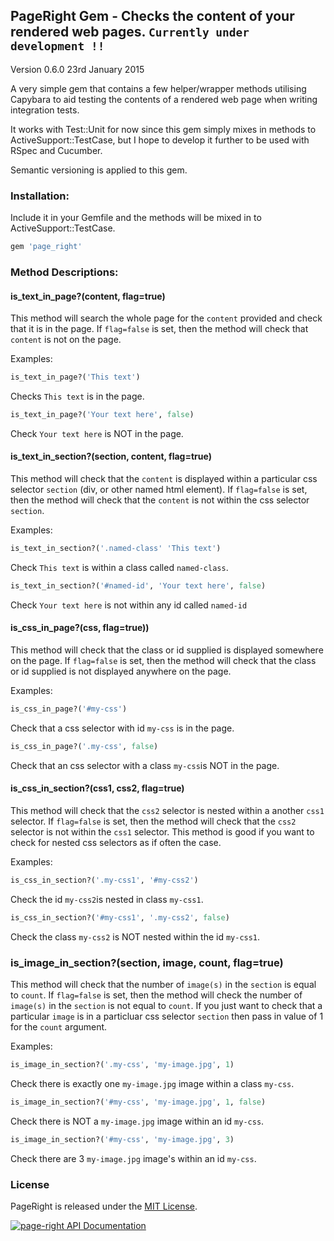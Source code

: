 ## PageRight Gem - Checks the content of your rendered web pages. `Currently under development !!`

Version 0.6.0 23rd January 2015

A very simple gem that contains a few helper/wrapper methods utilising Capybara to aid testing the contents of a rendered web page when writing integration tests.

It works with Test::Unit for now since this gem simply mixes in methods to ActiveSupport::TestCase, but I hope to develop it further to be used with RSpec and Cucumber.

Semantic versioning is applied to this gem.

### Installation:

Include it in your Gemfile and the methods will be mixed in to ActiveSupport::TestCase.

```ruby
gem 'page_right'
```

### Method Descriptions:

#### is_text_in_page?(content, flag=true)

This method will search the whole page for the `content` provided and check that it is in the page. If `flag=false` is set, then the method will check that `content` is not on the page.

Examples:

```ruby
is_text_in_page?('This text')
```

Checks `This text` is in the page.

```ruby
is_text_in_page?('Your text here', false)
```

Check `Your text here` is NOT in the page.

#### is_text_in_section?(section, content, flag=true)

This method will check that the `content` is displayed within a particular css selector `section` (div, or other named html element). If `flag=false` is set, then the method will check that the `content` is not within the css selector `section`.

Examples:

```ruby
is_text_in_section?('.named-class' 'This text')
```

Check `This text` is within a class called `named-class`.

```ruby
is_text_in_section?('#named-id', 'Your text here', false)
```

Check `Your text here` is not within any id called `named-id`

#### is_css_in_page?(css, flag=true))

This method will check that the class or id supplied is displayed somewhere on the page. If `flag=false` is set, then the method will check that the class or id supplied is not displayed anywhere on the page.

Examples:

```ruby
is_css_in_page?('#my-css')
```

Check that a css selector with id `my-css` is in the page.

```ruby 
is_css_in_page?('.my-css', false)
```
Check that an css selector with a class `my-css`is NOT in the page.

#### is_css_in_section?(css1, css2, flag=true)

This method will check that the `css2` selector is nested within a another `css1` selector. If `flag=false` is set, then the method will check that the `css2` selector is not within the `css1` selector. This method is good if you want to check for nested css selectors as if often the case.

Examples:

```ruby
is_css_in_section?('.my-css1', '#my-css2')
```

Check the id `my-css2`is nested in class `my-css1`.

```ruby
is_css_in_section?('#my-css1', '.my-css2', false)
```

Check the class `my-css2` is NOT nested within the id `my-css1`.

### is_image_in_section?(section, image, count, flag=true)

This method will check that the number of `image(s)` in the `section` is equal to `count`. If `flag=false` is set, then the method will check the number of `image(s)` in the `section` is not equal to `count`. If you just want to check that a particular `image` is in a particluar css selector `section` then pass in value of 1 for the `count` argument.

Examples:

```ruby
is_image_in_section?('.my-css', 'my-image.jpg', 1)
```

Check there is exactly one `my-image.jpg` image within a class `my-css`.

```ruby
is_image_in_section?('#my-css', 'my-image.jpg', 1, false)
```

Check there is NOT a `my-image.jpg` image within an id `my-css`.

```ruby
is_image_in_section?('#my-css', 'my-image.jpg', 3)
```

Check there are  3 `my-image.jpg` image's within an id `my-css`.


### License

PageRight is released under the <a href="http://www.opensource.org/licenses/MIT" target="_blank">MIT License</a>.

<a href="https://www.omniref.com/ruby/gems/page-right"><img src="https://www.omniref.com/ruby/gems/page-right.png" alt="page-right API Documentation" /></a>